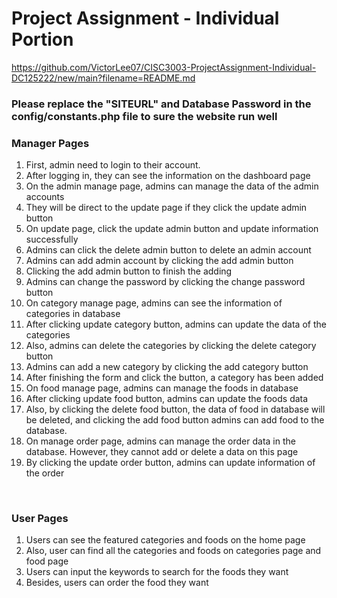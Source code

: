 # Project Assignment - Individual Portion
https://github.com/VictorLee07/CISC3003-ProjectAssignment-Individual-DC125222/new/main?filename=README.md
### Please replace the "SITEURL" and Database Password in the config/constants.php file to sure the website run well
### Manager Pages
1. First, admin need to login to their account.
2. After logging in, they can see the information on the dashboard page
3. On the admin manage page, admins can manage the data of the admin accounts
4. They will be direct to the update page if they click the update admin button
5. On update page, click the update admin button and update information successfully
6. Admins can click the delete admin button to delete an admin account
7. Admins can add admin account by clicking the add admin button
8. Clicking the add admin button to finish the adding
9. Admins can change the password by clicking the change password button
10. On category manage page, admins can see the information of categories in database
11. After clicking update category button, admins can update the data of the categories
12. Also, admins can delete the categories by clicking the delete category button
13. Admins can add a new category by clicking the add category button
14. After finishing the form and click the button, a category has been added
15. On food manage page, admins can manage the foods in database
16. After clicking update food button, admins can update the foods data
17. Also, by clicking the delete food button, the data of food in database will be deleted, and clicking the add food button admins can add food to the database.
18. On manage order page, admins can manage the order data in the database. However, they cannot add or delete a data on this page
19. By clicking the update order button, admins can update information of the order
 
 
### User Pages
1. Users can see the featured categories and foods on the home page
2. Also, user can find all the categories and foods on categories page and food page
3. Users can input the keywords to search for the foods they want
4. Besides, users can order the food they want
